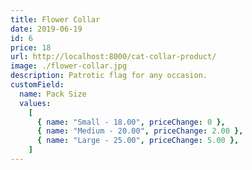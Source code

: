 ```yaml
---
title: Flower Collar
date: 2019-06-19
id: 6
price: 18
url: http://localhost:8000/cat-collar-product/
image: ./flower-collar.jpg
description: Patrotic flag for any occasion.
customField:
  name: Pack Size
  values:
    [
      { name: "Small - 18.00", priceChange: 0 },
      { name: "Medium - 20.00", priceChange: 2.00 },
      { name: "Large - 25.00", priceChange: 5.00 },
    ]
---
```

